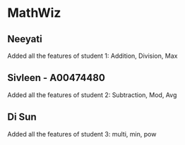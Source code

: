 # MathWiz

## Neeyati 
Added all the features of student 1: Addition, Division, Max

## Sivleen - A00474480
Added all the features of student 2: Subtraction, Mod, Avg

## Di Sun
Added all the features of student 3: multi, min, pow
